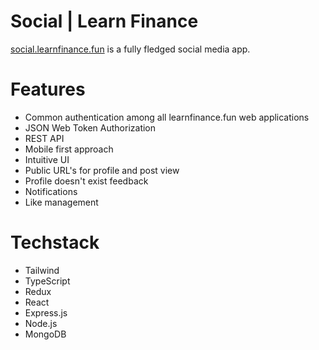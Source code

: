 # Social | Learn Finance

[social.learnfinance.fun](https://social.learnfinance.fun) is a fully fledged social media app.

# Features
- Common authentication among all learnfinance.fun web applications
- JSON Web Token Authorization
- REST API
- Mobile first approach
- Intuitive UI
- Public URL's for profile and post view
- Profile doesn't exist feedback
- Notifications
- Like management

# Techstack

- Tailwind
- TypeScript
- Redux
- React
- Express.js
- Node.js
- MongoDB